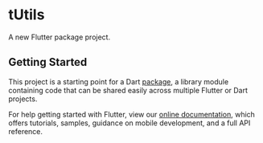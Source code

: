 # tUtils

A new Flutter package project.

## Getting Started

This project is a starting point for a Dart
[package](https://flutter.dev/developing-packages/),
a library module containing code that can be shared easily across
multiple Flutter or Dart projects.

For help getting started with Flutter, view our
[online documentation](https://flutter.dev/docs), which offers tutorials,
samples, guidance on mobile development, and a full API reference.
